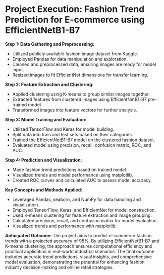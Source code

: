 # **Project Execution: Fashion Trend Prediction for E-commerce using EfficientNetB1-B7**

**Step 1: Data Gathering and Preprocessing:**
- Utilized publicly available fashion image dataset from Kaggle.
- Employed Pandas for data manipulation and exploration.
- Cleaned and preprocessed data, ensuring images are ready for model input.
- Resized images to fit EfficientNet dimensions for transfer learning.

**Step 2: Feature Extraction and Clustering:**
- Applied clustering using K-means to group similar images together.
- Extracted features from clustered images using EfficientNetB1-B7 pre-trained model.
- Transformed images into feature vectors for further analysis.

**Step 3: Model Training and Evaluation:**
- Utilized TensorFlow and Keras for model building.
- Split data into train and test sets based on their categories.
- Trained the EfficientNetB1-B7 model on the clustered fashion dataset.
- Evaluated model using precision, recall, confusion matrix, ROC, and AUC.

**Step 4: Prediction and Visualization:**
- Made fashion trend predictions based on trained model.
- Visualized trends and model performance using matplotlib.
- Created ROC curves and calculated AUC to assess model accuracy.

**Key Concepts and Methods Applied:**
- Leveraged Pandas, seaborn, and NumPy for data handling and visualization.
- Employed TensorFlow, Keras, and EfficientNet for model construction.
- Used K-means clustering for feature extraction and image grouping.
- Calculated precision, recall, and confusion matrix for model evaluation.
- Visualized trends and performance with matplotlib.

**Anticipated Outcome:**
The project aims to predict e-commerce fashion trends with a projected accuracy of 95%. By utilizing EfficientNetB1-B7 and K-means clustering, the approach ensures computational efficiency and practical application in real-world industrial scenarios. The final outcome includes accurate trend predictions, visual insights, and comprehensive model evaluation, demonstrating the potential for enhancing fashion industry decision-making and online retail strategies.
